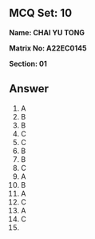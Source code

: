 ## MCQ Set: 10

**Name: CHAI YU TONG**

**Matrix No: A22EC0145**

**Section: 01**

## Answer
1. A
2. B
3. B
4. C
5. C
6. B
7. B
8. C
9. A
10. B
11. A
12. C
13. A
14. C
15. 
